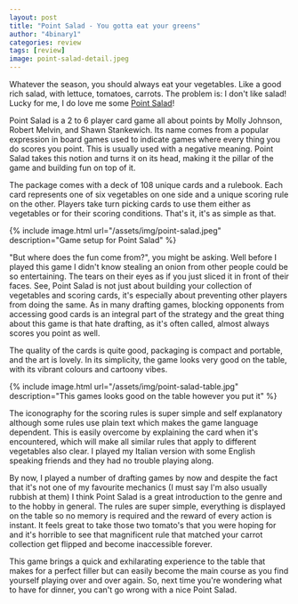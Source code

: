 ```yaml
---
layout: post
title: "Point Salad - You gotta eat your greens"
author: "4binary1"
categories: review
tags: [review]
image: point-salad-detail.jpeg
---
```

Whatever the season, you should always eat your vegetables. Like a good rich salad, with lettuce, tomatoes, carrots. The problem is: I don't like salad! Lucky for me, I do love me some [Point Salad](https://boardgamegeek.com/boardgame/274960/point-salad)!

Point Salad is a 2 to 6 player card game all about points by Molly Johnson, Robert Melvin, and Shawn Stankewich. Its name comes from a popular expression in board games used to indicate games where every thing you do scores you point. This is usually used with a negative meaning. Point Salad takes this notion and turns it on its head, making it the pillar of the game and building fun on top of it.

The package comes with a deck of 108 unique cards and a rulebook. Each card represents one of six vegetables on one side and a unique scoring rule on the other. Players take turn picking cards to use them either as vegetables or for their scoring conditions. That's it, it's as simple as that.

{% include image.html url="/assets/img/point-salad.jpeg" description="Game setup for Point Salad" %}

"But where does the fun come from?", you might be asking. Well before I played this game I didn't know stealing an onion from other people could be so entertaining. The tears on their eyes as if you just sliced it in front of their faces. See, Point Salad is not just about building your collection of vegetables and scoring cards, it's especially about preventing other players from doing the same. As in many drafting games, blocking opponents from accessing good cards is an integral part of the strategy and the great thing about this game is that hate drafting, as it's often called, almost always scores you point as well.

The quality of the cards is quite good, packaging is compact and portable, and the art is lovely. In its simplicity, the game looks very good on the table, with its vibrant colours and cartoony vibes.

{% include image.html url="/assets/img/point-salad-table.jpg" description="This games looks good on the table however you put it" %}

The iconography for the scoring rules is super simple and self explanatory although some rules use plain text which makes the game language dependent. This is easily overcome by explaining the card when it's encountered, which will make all similar rules that apply to different vegetables also clear. I played my Italian version with some English speaking friends and they had no trouble playing along.

By now, I played a number of drafting games by now and despite the fact that it's not one of my favourite mechanics (I must say I'm also usually rubbish at them) I think Point Salad is a great introduction to the genre and to the hobby in general. The rules are super simple, everything is displayed on the table so no memory is required and the reward of every action is instant. It feels great to take those two tomato's that you were hoping for and it's horrible to see that magnificent rule that matched your carrot collection get flipped and become inaccessible forever.

This game brings a quick and exhilarating experience to the table that makes for a perfect filler but can easily become the main course as you find yourself playing over and over again. So, next time you're wondering what to have for dinner, you can't go wrong with a nice Point Salad.